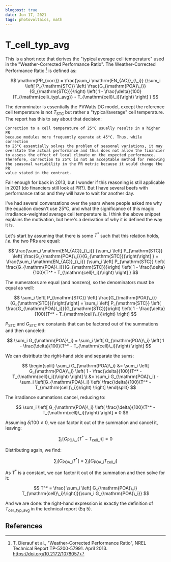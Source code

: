 ```yaml
---
blogpost: true
date: Jun 17, 2021
tags: photovoltaics, math
---
```



# T_cell_typ_avg

This is a short note that derives the "typical average cell temperature" used in
the "Weather-Corrected Performance Ratio". The Weather-Corrected Performance Ratio
[^1] is defined as:

$$
    \mathrm{PR_{corr}} = \frac{\sum_i \mathrm{EN_{AC}}_{\_i}}
                              {\sum_i \left[ P_{\mathrm{STC}} \left( \frac{G_{\mathrm{POA}\_i}}{G_{\mathrm{STC}}}\right) \left( 1 - \frac{\delta}{100}(T_{\mathrm{cell\_typ\_avg}} - T_{\mathrm{cell}\_i})\right) \right] }
$$ 

The denominator is essentially the PVWatts DC model, except the reference
cell temperature is not $T_{\mathrm{STC}}$ but rather a "typical/average" cell
temperature.  The report has this to say about that decision:

    Correction to a cell temperature of 25°C usually results in a higher PR
    because modules more frequently operate at 45°C. Thus, while correction
    to 25°C essentially solves the problem of seasonal variations, it may
    overstate the actual performance and thus does not allow the financier
    to assess the effect of local climate on the expected performance.
    Therefore, correction to 25°C is not an acceptable method for removing
    the seasonal variability in the PR metric because it would change the PR
    value stated in the contract. 


Fair enough for back in 2013, but I wonder if this reasoning is still applicable
in 2021 (do financiers still look at PR?).  But I have several beefs with performance
ratios and they will have to wait for another day.

I've had several conversations over the years where people asked me why the
equation doesn't use 25°C, and what the significance of this magic
irradiance-weighted average cell temperature is.  I think the above snippet
explains the motivation, but here's a derivation of why it is defined the way it is.

Let's start by assuming that there is some $T^*$ such that this relation holds,
*i.e.* the two PRs are equal:

$$
    \frac{\sum_i \mathrm{EN_{AC}}_{\_i}}
         {\sum_i \left[ P_{\mathrm{STC}} \left( \frac{G_{\mathrm{POA}\_i}}{G_{\mathrm{STC}}}\right)\right] }
         =
    \frac{\sum_i \mathrm{EN_{AC}}_{\_i}}
         {\sum_i \left[ P_{\mathrm{STC}} \left( \frac{G_{\mathrm{POA}\_i}}{G_{\mathrm{STC}}}\right) \left( 1 - \frac{\delta}{100}(T^* - T_{\mathrm{cell}\_i})\right) \right] }
$$

The numerators are equal (and nonzero), so the denominators must be equal as well:

$$
    \sum_i \left[ P_{\mathrm{STC}} \left( \frac{G_{\mathrm{POA}\_i}}{G_{\mathrm{STC}}}\right)\right]
    =
    \sum_i \left[ P_{\mathrm{STC}} \left( \frac{G_{\mathrm{POA}\_i}}{G_{\mathrm{STC}}}\right) \left( 1 - \frac{\delta}{100}(T^* - T_{\mathrm{cell}\_i})\right) \right] 
$$

$P_{\mathrm{STC}}$ and $G_{\mathrm{STC}}$ are constants that can be factored out of the summations and then canceled:

$$
    \sum_i G_{\mathrm{POA}\_i}
    =
    \sum_i \left[  G_{\mathrm{POA}\_i} \left( 1 - \frac{\delta}{100}(T^* - T_{\mathrm{cell}\_i})\right) \right] 
$$

We can distribute the right-hand side and separate the sums:

$$
    \begin{split}
    \sum_i G_{\mathrm{POA}\_i}
    &=
    \sum_i \left[ G_{\mathrm{POA}\_i} \left( 1 - \frac{\delta}{100}(T^* - T_{\mathrm{cell}\_i})\right) \right] 
    \\
    &= \sum_i G_{\mathrm{POA}\_i}  - \sum_i \left[G_{\mathrm{POA}\_i} \left( \frac{\delta}{100}(T^* - T_{\mathrm{cell}\_i})\right) \right] 
    \end{split}
$$

The irradiance summations cancel, reducing to:

$$
\sum_i \left[ G_{\mathrm{POA}\_i} \left( \frac{\delta}{100}(T^* - T_{\mathrm{cell}\_i})\right) \right] = 0
$$

Assuming $\delta/100 \neq 0$, we can factor it out of the summation and cancel it, leaving:

$$
\sum_i \left[ G_{\mathrm{POA}\_i} (T^* - T_{\mathrm{cell}\_i})\right] = 0
$$

Distributing again, we find:

$$
\sum_i \left[ G_{\mathrm{POA}\_i} T^* \right] = \sum_i \left[ G_{\mathrm{POA}\_i}  T_{\mathrm{cell}\_i}\right]
$$

As $T^*$ is a constant, we can factor it out of the summation and then solve for it:

$$
T^* = \frac{ \sum_i \left[ G_{\mathrm{POA}\_i}  T_{\mathrm{cell}\_i}\right]}{\sum_i G_{\mathrm{POA}\_i}}
$$

And we are done: the right-hand expression is exactly the definition of $T_{\mathrm{cell\_typ\_avg}}$
in the technical report (Eq 5).

References
----------

[^1]: T. Dierauf et al., "Weather-Corrected Performance Ratio", NREL Technical
      Report TP-5200-57991.  April 2013.  https://doi.org/10.2172/1078057

